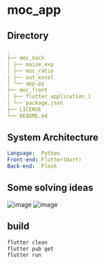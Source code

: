 # moc_app

## Directory
```yaml
.
├── moc_back
│ ├── maize_exp
│ ├── moc_ratio
│ ├── out_excel
│ └── app.py
├── moc_front
│ ├── flutter_application_1
│ └── package.json
├── LICENSE
└── README.md
```

## System Architecture

```yaml
Language:  Python
Front-end: Flutter(Dart)
Back-end:  Flask
```

## Some solving ideas
![image](https://github.com/user-attachments/assets/6a7403b0-de01-483b-97c5-f0dd2dc74a44)
![image](https://github.com/user-attachments/assets/0af3620f-97f5-47b9-8a1f-a12a4d52c239)

## build
```sh
flutter clean
flutter pub get
flutter run
```
